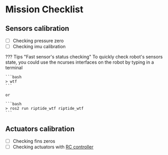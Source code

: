 # Mission Checklist

## Sensors calibration

- [ ] Checking pressure zero
- [ ] Checking imu calibration

??? Tips "Fast sensor's status checking"
    To quickly check robot's sensors state, you could use the ncurses interfaces on the robot by typing in a terminal

    ```bash
    > wtf
    ```

    or

    ```bash
    > ros2 run riptide_wtf riptide_wtf
    ```

## Actuators calibration

- [ ] Checking fins zeros
- [ ] Checking actuators with [RC controller](../quickstart/taranis_qx7.md)